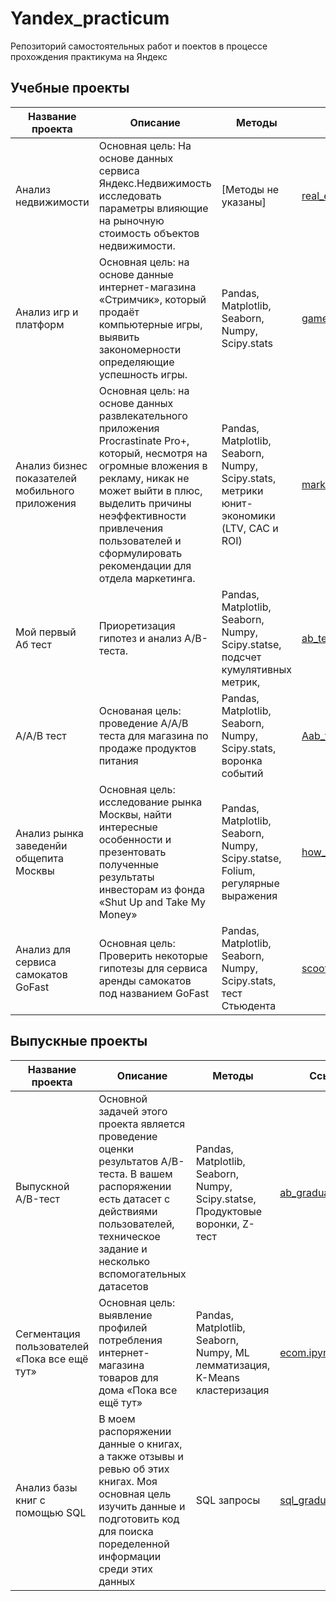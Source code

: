 # Yandex_practicum
Репозиторий самостоятельных работ и поектов в процессе прохождения практикума на Яндекс

## Учебные проекты

| Название проекта | Описание | Методы | Ссылка |
| ---------------- | -------- | ------ | ------ |
| Анализ недвижимости | Основная цель: На основе данных сервиса Яндекс.Недвижимость исследовать параметры влияющие на рыночную стоимость объектов недвижимости. | [Методы не указаны] | [real_estate_analysis.ipynb](https://github.com/trutneva-k/Yandex_practicum/blob/real_estate_analysis/real_estate_analysis.ipynb) |
| Анализ игр и платформ | Основная цель: на основе данные интернет-магазина «Стримчик», который продаёт компьютерные игры, выявить закономерности определяющие успешность игры. | Pandas, Мatplotlib, Seaborn, Numpy, Scipy.stats | [game_platform_analysis.ipynb](https://github.com/trutneva-k/Yandex_practicum/blob/made_up_1_game_platform_analysis/made_up_1_game_platform_analysis.ipynb) |
| Анализ бизнес показателей мобильного приложения | Основная цель: на основе данных развлекательного приложения Procrastinate Pro+, который, несмотря на огромные вложения в рекламу, никак не может выйти в плюс, выделить причины неэффективности привлечения пользователей и сформулировать рекомендации для отдела маркетинга. | Pandas, Мatplotlib, Seaborn, Numpy, Scipy.stats, метрики юнит-экономики (LTV, CAC и ROI) | [marketing_social_media_analysis.ipynb](https://github.com/trutneva-k/Yandex_practicum/blob/marketing_social_media_analysis/marketing_social_media_analysis.ipynb) |
| Мой первый Аб тест | Приоретизация гипотез и анализ A/B-теста. | Pandas, Мatplotlib, Seaborn, Numpy, Scipy.statsе, подсчет кумулятивных метрик, | [ab_test_and_commulitive_measure.ipynb](https://github.com/trutneva-k/Yandex_practicum/blob/ab_test_and_commulitive_measure/ab_test_and_commulitive_measure.ipynb)|
| A/A/B тест |Основаная цель: проведение A/A/B теста для магазина по продаже продуктов питания | Pandas, Мatplotlib, Seaborn, Numpy, Scipy.stats, воронка событий | [Aab_test.ipynb](https://github.com/trutneva-k/Yandex_practicum/blob/made_up_2_Aab_test/made_up_2_Aab_test.ipynb) |
| Анализ рынка заведенйи общепита Москвы | Основная цель: исследование рынка Москвы, найти интересные особенности и презентовать полученные результаты инвесторам из фонда «Shut Up and Take My Money» | Pandas, Мatplotlib, Seaborn, Numpy, Scipy.statsе, Folium, регулярные выражения | [how_to_tell_the_story.ipynb](https://github.com/trutneva-k/Yandex_practicum/blob/how_to_tell_the_story/how_to_tell_the_story.ipynb) |
| Анализ для сервиса самокатов GoFast | Основная цель: Проверить некоторые гипотезы для сервиса аренды самокатов под названием GoFast | Pandas, Мatplotlib, Seaborn, Numpy, Scipy.stats, тест Стьюдента | [scooter_rent_analysis.ipynb](https://github.com/trutneva-k/Yandex_practicum/blob/scooter_rent_analysis/scooter_rent_analysis.ipynb)|

## Выпускные проекты

| Название проекта | Описание | Методы | Ссылка |
| ---------------- | -------- | ------ | ------ |
| Выпускной A/B-тест| Основной задачей этого проекта является проведение оценки результатов A/B-теста. В вашем распоряжении есть датасет с действиями пользователей, техническое задание и несколько вспомогательных датасетов | Pandas, Мatplotlib, Seaborn, Numpy, Scipy.statsе, Продуктовые воронки, Z-тест| [ab_graduation.ipynb](https://github.com/trutneva-k/Yandex_practicum/blob/graduate_projects/ab_graduation.ipynb)|
| Сегментация пользователей «Пока все ещё тут» | Основная цель: выявление профилей потребления интернет-магазина товаров для дома «Пока все ещё тут» | Pandas, Мatplotlib, Seaborn, Numpy, ML лемматизация, K-Means кластеризация  | [ecom.ipynb](https://github.com/trutneva-k/Yandex_practicum/blob/graduate_projects/ecom.ipynb) |
| Анализ базы книг с помощью SQL | В моем распоряжении данные о книгах, а также отзывы и ревью об этих книгах. Моя основная цель изучить данные и подготовить код для поиска поределенной информации среди этих данных | SQL запросы | [sql_graduation.ipynb](https://github.com/trutneva-k/Yandex_practicum/blob/graduate_projects/sql_graduation.ipynb) |




